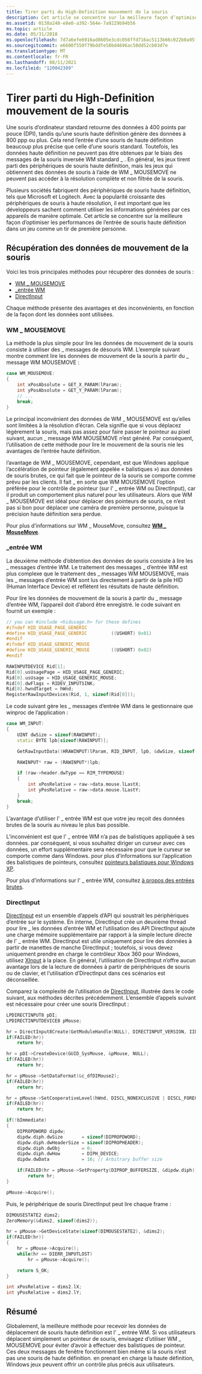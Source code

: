 ```yaml
---
title: Tirer parti du High-Definition mouvement de la souris
description: Cet article se concentre sur la meilleure façon d’optimiser les performances de l’entrée de souris haute définition dans un jeu comme un tir de première personne.
ms.assetid: 0138a248-e8e0-a392-564e-7a9229b94b56
ms.topic: article
ms.date: 05/31/2018
ms.openlocfilehash: 7d7a6efe6916ad8605e3cdc056ffd716ac5113b66c022b0a95fd8a78b1a62e30
ms.sourcegitcommit: e6600f550f79bddfe58bd4696ac50dd52cb03d7e
ms.translationtype: MT
ms.contentlocale: fr-FR
ms.lasthandoff: 08/11/2021
ms.locfileid: "120042389"
---
```

# <a name="taking-advantage-of-high-definition-mouse-movement"></a>Tirer parti du High-Definition mouvement de la souris

Une souris d’ordinateur standard retourne des données à 400 points par pouce (DPI), tandis qu’une souris haute définition génère des données à 800 ppp ou plus. Cela rend l’entrée d’une souris de haute définition beaucoup plus précise que celle d’une souris standard. Toutefois, les données haute définition ne peuvent pas être obtenues par le biais des messages de la souris inversée WM standard \_ . En général, les jeux tirent parti des périphériques de souris haute définition, mais les jeux qui obtiennent des données de souris à l’aide de WM \_ MOUSEMOVE ne peuvent pas accéder à la résolution complète et non filtrée de la souris.

Plusieurs sociétés fabriquent des périphériques de souris haute définition, tels que Microsoft et Logitech. Avec la popularité croissante des périphériques de souris à haute résolution, il est important que les développeurs sachent comment utiliser les informations générées par ces appareils de manière optimale. Cet article se concentre sur la meilleure façon d’optimiser les performances de l’entrée de souris haute définition dans un jeu comme un tir de première personne.

## <a name="retrieving-mouse-movement-data"></a>Récupération des données de mouvement de la souris

Voici les trois principales méthodes pour récupérer des données de souris :

-   [WM \_ MOUSEMOVE](/windows)
-   [\_entrée WM](/windows)
-   [DirectInput](#directinput)

Chaque méthode présente des avantages et des inconvénients, en fonction de la façon dont les données sont utilisées.

### <a name="wm_mousemove"></a>WM \_ MOUSEMOVE

La méthode la plus simple pour lire les données de mouvement de la souris consiste à utiliser des \_ messages de désouris WM. L’exemple suivant montre comment lire les données de mouvement de la souris à partir du \_ message WM MOUSEMOVE :

```cpp
case WM_MOUSEMOVE:
{
    int xPosAbsolute = GET_X_PARAM(lParam); 
    int yPosAbsolute = GET_Y_PARAM(lParam);
    // ...
    break;
}
```

Le principal inconvénient des données de WM \_ MOUSEMOVE est qu’elles sont limitées à la résolution d’écran. Cela signifie que si vous déplacez légèrement la souris, mais pas assez pour faire passer le pointeur au pixel suivant, aucun \_ message WM MOUSEMOVE n’est généré. Par conséquent, l’utilisation de cette méthode pour lire le mouvement de la souris nie les avantages de l’entrée haute définition.

l’avantage de WM \_ MOUSEMOVE, cependant, est que Windows applique l’accélération de pointeur (également appelée « balistiques ») aux données de souris brutes, ce qui fait que le pointeur de la souris se comporte comme prévu par les clients. Il fait \_ en sorte que WM MOUSEMOVE l’option préférée pour le contrôle de pointeur (sur l' \_ entrée WM ou DirectInput), car il produit un comportement plus naturel pour les utilisateurs. Alors que WM \_ MOUSEMOVE est idéal pour déplacer des pointeurs de souris, ce n’est pas si bon pour déplacer une caméra de première personne, puisque la précision haute définition sera perdue.

Pour plus d’informations sur WM \_ MouseMove, consultez [**WM \_ MouseMove**](/windows/desktop/inputdev/wm-mousemove).

### <a name="wm_input"></a>\_entrée WM

La deuxième méthode d’obtention des données de souris consiste à lire les \_ messages d’entrée WM. Le traitement des messages \_ d’entrée WM est plus complexe que le traitement des \_ messages WM MOUSEMOVE, mais les \_ messages d’entrée WM sont lus directement à partir de la pile HID (Human Interface Device) et reflètent les résultats de haute définition.

Pour lire les données de mouvement de la souris à partir du \_ message d’entrée WM, l’appareil doit d’abord être enregistré. le code suivant en fournit un exemple :

```cpp
// you can #include <hidusage.h> for these defines
#ifndef HID_USAGE_PAGE_GENERIC
#define HID_USAGE_PAGE_GENERIC         ((USHORT) 0x01)
#endif
#ifndef HID_USAGE_GENERIC_MOUSE
#define HID_USAGE_GENERIC_MOUSE        ((USHORT) 0x02)
#endif

RAWINPUTDEVICE Rid[1];
Rid[0].usUsagePage = HID_USAGE_PAGE_GENERIC; 
Rid[0].usUsage = HID_USAGE_GENERIC_MOUSE; 
Rid[0].dwFlags = RIDEV_INPUTSINK;   
Rid[0].hwndTarget = hWnd;
RegisterRawInputDevices(Rid, 1, sizeof(Rid[0]));
```

Le code suivant gère les \_ messages d’entrée WM dans le gestionnaire que winproc de l’application :

```cpp
case WM_INPUT: 
{
    UINT dwSize = sizeof(RAWINPUT);
    static BYTE lpb[sizeof(RAWINPUT)];

    GetRawInputData((HRAWINPUT)lParam, RID_INPUT, lpb, &dwSize, sizeof(RAWINPUTHEADER));

    RAWINPUT* raw = (RAWINPUT*)lpb;

    if (raw->header.dwType == RIM_TYPEMOUSE) 
    {
        int xPosRelative = raw->data.mouse.lLastX;
        int yPosRelative = raw->data.mouse.lLastY;
    } 
    break;
}
```

L’avantage d’utiliser l' \_ entrée WM est que votre jeu reçoit des données brutes de la souris au niveau le plus bas possible.

L’inconvénient est que l' \_ entrée WM n’a pas de balistiques appliquée à ses données. par conséquent, si vous souhaitez diriger un curseur avec ces données, un effort supplémentaire sera nécessaire pour que le curseur se comporte comme dans Windows. pour plus d’informations sur l’application des balistiques de pointeurs, consultez [pointeurs balistiques pour Windows XP](https://www.microsoft.com/whdc/archive/pointer-bal.mspx).

Pour plus d’informations sur l' \_ entrée WM, consultez [à propos des entrées brutes](/windows/desktop/inputdev/about-raw-input).

### <a name="directinput"></a>DirectInput

[DirectInput](/windows-hardware/drivers/hid/directinput) est un ensemble d’appels d’API qui soustrait les périphériques d’entrée sur le système. En interne, DirectInput crée un deuxième thread pour lire \_ les données d’entrée WM et l’utilisation des API DirectInput ajoute une charge mémoire supplémentaire par rapport à la simple lecture directe de l' \_ entrée WM. DirectInput est utile uniquement pour lire des données à partir de manettes de manche DirectInput ; toutefois, si vous devez uniquement prendre en charge le contrôleur Xbox 360 pour Windows, utilisez [XInput](/windows/desktop/xinput/xinput-game-controller-apis-portal) à la place. En général, l’utilisation de DirectInput n’offre aucun avantage lors de la lecture de données à partir de périphériques de souris ou de clavier, et l’utilisation d’DirectInput dans ces scénarios est déconseillée.

Comparez la complexité de l’utilisation de [DirectInput](/windows-hardware/drivers/hid/directinput), illustrée dans le code suivant, aux méthodes décrites précédemment. L’ensemble d’appels suivant est nécessaire pour créer une souris DirectInput :

```cpp
LPDIRECTINPUT8 pDI;
LPDIRECTINPUTDEVICE8 pMouse;

hr = DirectInput8Create(GetModuleHandle(NULL), DIRECTINPUT_VERSION, IID_IDirectInput8, (VOID**)&pDI, NULL);
if(FAILED(hr))
    return hr;

hr = pDI->CreateDevice(GUID_SysMouse, &pMouse, NULL);
if(FAILED(hr))
    return hr;

hr = pMouse->SetDataFormat(&c_dfDIMouse2);
if(FAILED(hr))
    return hr;

hr = pMouse->SetCooperativeLevel(hWnd, DISCL_NONEXCLUSIVE | DISCL_FOREGROUND);
if(FAILED(hr))
    return hr;

if(!bImmediate)
{
    DIPROPDWORD dipdw;
    dipdw.diph.dwSize       = sizeof(DIPROPDWORD);
    dipdw.diph.dwHeaderSize = sizeof(DIPROPHEADER);
    dipdw.diph.dwObj        = 0;
    dipdw.diph.dwHow        = DIPH_DEVICE;
    dipdw.dwData            = 16; // Arbitrary buffer size

    if(FAILED(hr = pMouse->SetProperty(DIPROP_BUFFERSIZE, &dipdw.diph)))
        return hr;
}

pMouse->Acquire();
```

Puis, le périphérique de souris DirectInput peut lire chaque frame :

```cpp
DIMOUSESTATE2 dims2; 
ZeroMemory(&dims2, sizeof(dims2));

hr = pMouse->GetDeviceState(sizeof(DIMOUSESTATE2), &dims2);
if(FAILED(hr)) 
{
    hr = pMouse->Acquire();
    while(hr == DIERR_INPUTLOST) 
        hr = pMouse->Acquire();

    return S_OK; 
}

int xPosRelative = dims2.lX;
int yPosRelative = dims2.lY;
```

## <a name="summary"></a>Résumé

Globalement, la meilleure méthode pour recevoir les données de déplacement de souris haute définition est l' \_ entrée WM. Si vos utilisateurs déplacent simplement un pointeur de souris, envisagez d’utiliser WM \_ MOUSEMOVE pour éviter d’avoir à effectuer des balistiques de pointeur. Ces deux messages de fenêtre fonctionnent bien même si la souris n’est pas une souris de haute définition. en prenant en charge la haute définition, Windows jeux peuvent offrir un contrôle plus précis aux utilisateurs.